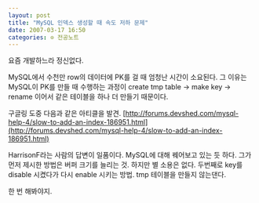 ```yaml
---
layout: post
title: "MySQL 인덱스 생성할 때 속도 저하 문제"
date: 2007-03-17 16:50
categories: ⊙ 전공노트
---
```


요즘 개발하느라 정신없다.

MySQL에서 수천만 row의 데이터에 PK를 걸 때 엄청난 시간이 소요된다.
그 이유는 MySQL이 PK를 만들 때 수행하는 과정이 create tmp table -> make key -> rename 이어서 같은 테이블을 하나 더 만들기 때문이다.

구글링 도중 다음과 같은 아티클을 발견.
[http://forums.devshed.com/mysql-help-4/slow-to-add-an-index-186951.html](http://forums.devshed.com/mysql-help-4/slow-to-add-an-index-186951.html)

HarrisonF라는 사람의 답변이 일품이다. MySQL에 대해 꿰어보고 있는 듯 하다.
그가 먼저 제시한 방법은 버퍼 크기를 늘리는 것. 하지만 별 소용은 없다.
두번째로 key를 disable 시켰다가 다시 enable 시키는 방법. tmp 테이블을 만들지 않는댄다.

한 번 해봐야지.
       
